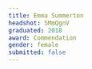 ```yaml
---
title: Emma Summerton
headshot: SMmQgnV 
graduated: 2018
award: Commendation
gender: female
submitted: false
---
```

